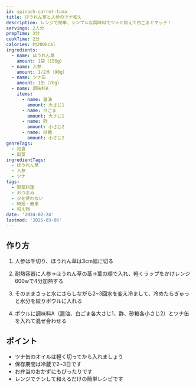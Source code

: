 ```yaml
---
id: spinach-carrot-tuna
title: ほうれん草と人参のツナ和え
description: レンジで簡単、シンプルな調味料でツナと和えて白ごまとマッチ！
servings: 2人分
prepTime: 3分
cookTime: 2分
calories: 約200kcal
ingredients:
  - name: ほうれん草
    amount: 1袋（150g）
  - name: 人参
    amount: 1/2本（90g）
  - name: ツナ缶
    amount: 1缶（70g）
  - name: 調味料A
    items:
      - name: 醤油
        amount: 大さじ1
      - name: 白ごま
        amount: 大さじ1
      - name: 酢
        amount: 小さじ2
      - name: 砂糖
        amount: 小さじ2
genreTags:
  - 和食
  - 副菜
ingredientTags:
  - ほうれん草
  - 人参
  - ツナ
tags:
  - 野菜料理
  - おつまみ
  - 火を使わない
  - 時短・簡単
  - 和え物
date: '2024-02-24'
lastmod: '2025-03-06'
---
```


## 作り方

1. 人参は千切り、ほうれん草は3cm幅に切る

2. 耐熱容器に人参→ほうれん草の茎→葉の順で入れ、軽くラップをかけレンジ600wで4分加熱する

3. そのままさっと水にさらしながら2~3回水を変え冷まして、冷めたらぎゅっと水分を絞りボウルに入れる

4. ボウルに調味料A（醤油、白ごま各大さじ1、酢、砂糖各小さじ2）とツナ缶を入れて混ぜ合わせる

## ポイント

- ツナ缶のオイルは軽く切ってから入れましょう
- 保存期間は冷蔵で2~3日です
- お弁当のおかずにもぴったりです
- レンジでチンして和えるだけの簡単レシピです 
